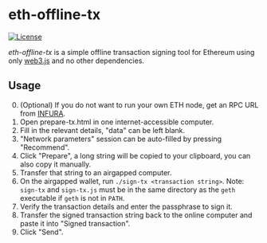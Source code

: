 # eth-offline-tx

[![License](https://img.shields.io/badge/license-BSD-blue.svg)](LICENSE) 

*eth-offline-tx* is a simple offline transaction signing tool for Ethereum using only [web3.js](https://github.com/ethereum/web3.js/) and no other dependencies.

## Usage

0. (Optional) If you do not want to run your own ETH node, get an RPC URL from [INFURA](https://infura.io/).
1. Open prepare-tx.html in one internet-accessible computer.
2. Fill in the relevant details, "data" can be left blank.
3. "Network parameters" session can be auto-filled by pressing "Recommend".
4. Click "Prepare", a long string will be copied to your clipboard, you can also copy it manually.
5. Transfer that string to an airgapped computer.
6. On the airgapped wallet, run `./sign-tx <transaction string>`.
   Note: `sign-tx` and `sign-tx.js` must be in the same directory as the `geth` executable if `geth` is not in `PATH`.
7. Verify the transaction details and enter the passphrase to sign it.
8. Transfer the signed transaction string back to the online computer and paste it into "Signed transaction".
9. Click "Send".
